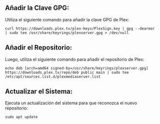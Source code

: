 ## Añadir la Clave GPG: 
Utiliza el siguiente comando para añadir la clave GPG de Plex:
```
curl https://downloads.plex.tv/plex-keys/PlexSign.key | gpg --dearmor | sudo tee /usr/share/keyrings/plexserver.gpg > /dev/null
```
## Añadir el Repositorio:
Luego, utiliza el siguiente comando para añadir el repositorio de Plex:
```
echo deb [arch=amd64 signed-by=/usr/share/keyrings/plexserver.gpg] https://downloads.plex.tv/repo/deb public main | sudo tee /etc/apt/sources.list.d/plexmediaserver.list
```
## Actualizar el Sistema:
Ejecuta un actualización del sistema para que reconozca el nuevo repositorio:
```
sudo apt update
```
